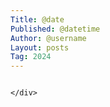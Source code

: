 ```yaml
---
Title: @date
Published: @datetime
Author: @username
Layout: posts
Tag: 2024
---
```

<div class="measure db center f5 f4-ns lh-copy">
   <img class="db w-100 mt4 mt5-ns" src="/static/" alt="">
   <div markdown="1">
   
    </div>
</div>
